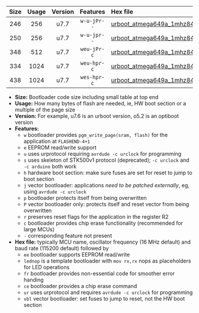 |Size|Usage|Version|Features|Hex file|
|:-:|:-:|:-:|:-:|:--|
|246|256|u7.7|`w-u-jPr--`|[urboot_atmega649a_1mhz8432_19200bps_lednop_ur_vbl.hex](https://raw.githubusercontent.com/stefanrueger/urboot.hex/main/mcus/atmega649a/fcpu_1mhz8432/19200_bps/urboot_atmega649a_1mhz8432_19200bps_lednop_ur_vbl.hex)|
|250|256|u7.7|`w-u-jpr--`|[urboot_atmega649a_1mhz8432_19200bps_lednop_fr_ur_vbl.hex](https://raw.githubusercontent.com/stefanrueger/urboot.hex/main/mcus/atmega649a/fcpu_1mhz8432/19200_bps/urboot_atmega649a_1mhz8432_19200bps_lednop_fr_ur_vbl.hex)|
|348|512|u7.7|`weu-jPr-c`|[urboot_atmega649a_1mhz8432_19200bps_ee_lednop_fr_ce_ur_vbl.hex](https://raw.githubusercontent.com/stefanrueger/urboot.hex/main/mcus/atmega649a/fcpu_1mhz8432/19200_bps/urboot_atmega649a_1mhz8432_19200bps_ee_lednop_fr_ce_ur_vbl.hex)|
|334|1024|u7.7|`weu-hpr-c`|[urboot_atmega649a_1mhz8432_19200bps_ee_lednop_fr_ce_ur.hex](https://raw.githubusercontent.com/stefanrueger/urboot.hex/main/mcus/atmega649a/fcpu_1mhz8432/19200_bps/urboot_atmega649a_1mhz8432_19200bps_ee_lednop_fr_ce_ur.hex)|
|438|1024|u7.7|`wes-hpr-c`|[urboot_atmega649a_1mhz8432_19200bps_ee_lednop_fr_ce.hex](https://raw.githubusercontent.com/stefanrueger/urboot.hex/main/mcus/atmega649a/fcpu_1mhz8432/19200_bps/urboot_atmega649a_1mhz8432_19200bps_ee_lednop_fr_ce.hex)|

- **Size:** Bootloader code size including small table at top end
- **Usage:** How many bytes of flash are needed, ie, HW boot section or a multiple of the page size
- **Version:** For example, u7.6 is an urboot version, o5.2 is an optiboot version
- **Features:**
  + `w` bootloader provides `pgm_write_page(sram, flash)` for the application at `FLASHEND-4+1`
  + `e` EEPROM read/write support
  + `u` uses urprotocol requiring `avrdude -c urclock` for programming
  + `s` uses skeleton of STK500v1 protocol (deprecated); `-c urclock` and `-c arduino` both work
  + `h` hardware boot section: make sure fuses are set for reset to jump to boot section
  + `j` vector bootloader: applications *need to be patched externally*, eg, using `avrdude -c urclock`
  + `p` bootloader protects itself from being overwritten
  + `P` vector bootloader only: protects itself and reset vector from being overwritten
  + `r` preserves reset flags for the application in the register R2
  + `c` bootloader provides chip erase functionality (recommended for large MCUs)
  + `-` corresponding feature not present
- **Hex file:** typically MCU name, oscillator frequency (16 MHz default) and baud rate (115200 default) followed by
  + `ee` bootloader supports EEPROM read/write
  + `lednop` is a template bootloader with `mov rx,rx` nops as placeholders for LED operations
  + `fr` bootloader provides non-essential code for smoother error handing
  + `ce` bootloader provides a chip erase command
  + `ur` uses urprotocol and requires `avrdude -c urclock` for programming
  + `vbl` vector bootloader: set fuses to jump to reset, not the HW boot section

